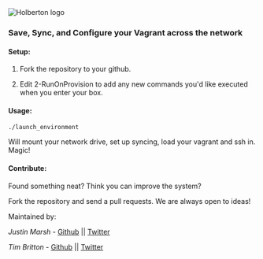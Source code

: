 <img src="https://www.holbertonschool.com/assets/holberton-logo-1cc451260ca3cd297def53f2250a9794810667c7ca7b5fa5879a569a457bf16f.png" alt="Holberton logo">

### Save, Sync, and Configure your Vagrant across the network

#### Setup:
1) Fork the repository to your github.

2) Edit 2-RunOnProvision to add any new commands you'd like executed when you enter your box.

#### Usage:
```
./launch_environment
```

Will mount your network drive, set up syncing, load your vagrant and ssh in.
Magic!

#### Contribute:
Found something neat? Think you can improve the system?

Fork the repository and send a pull requests. We are always open to ideas!

Maintained by:

*Justin Marsh* - [Github](https://github.com/j-tyler) || [Twitter](https://twitter.com/dogonthecircuit)

*Tim Britton* - [Github](https://github.com/wintermanc3r) || [Twitter](https://twitter.com/wintermanc3r)
